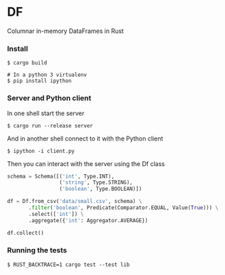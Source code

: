 # DF

Columnar in-memory DataFrames in Rust

### Install

```
$ cargo build

# In a python 3 virtualenv
$ pip install ipython
```

### Server and Python client

In one shell start the server

```
$ cargo run --release server
```

And in another shell connect to it with the Python client

```
$ ipython -i client.py
```

Then you can interact with the server using the Df class

```python
schema = Schema([('int', Type.INT),
                 ('string', Type.STRING),
                 ('boolean', Type.BOOLEAN)])

df = Df.from_csv('data/small.csv', schema) \
       .filter('boolean', Predicate(Comparator.EQUAL, Value(True))) \
       .select(['int']) \
       .aggregate({'int': Aggregator.AVERAGE})

df.collect()
```

### Running the tests

```
$ RUST_BACKTRACE=1 cargo test --test lib
```
